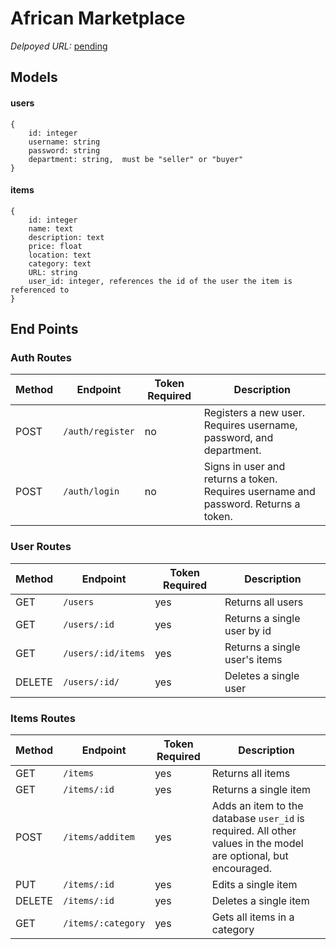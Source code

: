 # African Marketplace

_Delpoyed URL:_ [pending]()

## Models

#### users

```
{
	id: integer
	username: string
	password: string
	department: string,  must be "seller" or "buyer"
}
```

#### items

```
{
	id: integer
	name: text
	description: text
	price: float
	location: text
	category: text
	URL: string
	user_id: integer, references the id of the user the item is referenced to
}
```

## End Points

### Auth Routes

| Method | Endpoint         | Token Required | Description                                                                         |
| ------ | ---------------- | -------------- | ----------------------------------------------------------------------------------- |
| POST   | `/auth/register` | no             | Registers a new user. Requires username, password, and department.                  |
| POST   | `/auth/login`    | no             | Signs in user and returns a token. Requires username and password. Returns a token. |

### User Routes

| Method | Endpoint           | Token Required | Description                   |
| ------ | ------------------ | -------------- | ----------------------------- |
| GET    | `/users`           | yes            | Returns all users             |
| GET    | `/users/:id`       | yes            | Returns a single user by id   |
| GET    | `/users/:id/items` | yes            | Returns a single user's items |
| DELETE | `/users/:id/`      | yes            | Deletes a single user         |

### Items Routes

| Method | Endpoint           | Token Required | Description                                                                                                     |
| ------ | ------------------ | -------------- | --------------------------------------------------------------------------------------------------------------- |
| GET    | `/items`           | yes            | Returns all items                                                                                               |
| GET    | `/items/:id`       | yes            | Returns a single item                                                                                           |
| POST   | `/items/additem`   | yes            | Adds an item to the database `user_id` is required. All other values in the model are optional, but encouraged. |
| PUT    | `/items/:id`       | yes            | Edits a single item                                                                                             |
| DELETE | `/items/:id`       | yes            | Deletes a single item                                                                                           |
| GET    | `/items/:category` | yes            | Gets all items in a category                                                                                    |
